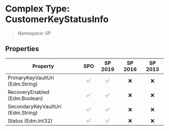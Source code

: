 # Complex Type: CustomerKeyStatusInfo

> Namespace: SP

## Properties

Property | SPO | SP 2019 | SP 2016 | SP 2013
----------|:---:|:-------:|:-------:|:-------:
PrimaryKeyVaultUri (Edm.String) | ✅ | ✅ | ❌ | ❌
RecoveryEnabled (Edm.Boolean) | ✅ | ✅ | ❌ | ❌
SecondaryKeyVaultUri (Edm.String) | ✅ | ✅ | ❌ | ❌
Status (Edm.Int32) | ✅ | ✅ | ❌ | ❌